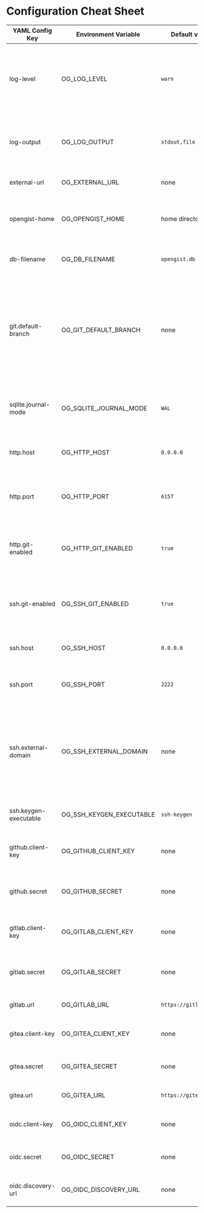 # Configuration Cheat Sheet

| YAML Config Key       | Environment Variable     | Default value         | Description                                                                                                                                                                                                                      |
|-----------------------|--------------------------|-----------------------|----------------------------------------------------------------------------------------------------------------------------------------------------------------------------------------------------------------------------------|
| log-level             | OG_LOG_LEVEL             | `warn`                | Set the log level to one of the following: `trace`, `debug`, `info`, `warn`, `error`, `fatal`, `panic`.                                                                                                                          |
| log-output            | OG_LOG_OUTPUT            | `stdout,file`         | Set the log output to one or more of the following: `stdout`, `file`.                                                                                                                                                            |
| external-url          | OG_EXTERNAL_URL          | none                  | Public URL to access to Opengist.                                                                                                                                                                                                |
| opengist-home         | OG_OPENGIST_HOME         | home directory        | Path to the directory where Opengist stores its data.                                                                                                                                                                            |
| db-filename           | OG_DB_FILENAME           | `opengist.db`         | Name of the SQLite database file.                                                                                                                                                                                                |
| git.default-branch    | OG_GIT_DEFAULT_BRANCH    | none                  | Default branch name used by Opengist when initializing Git repositories. If not set, uses the Git default branch name. More info [here](https://git-scm.com/book/en/v2/Getting-Started-First-Time-Git-Setup#_new_default_branch) |
| sqlite.journal-mode   | OG_SQLITE_JOURNAL_MODE   | `WAL`                 | Set the journal mode for SQLite. More info [here](https://www.sqlite.org/pragma.html#pragma_journal_mode)                                                                                                                        |
| http.host             | OG_HTTP_HOST             | `0.0.0.0`             | The host on which the HTTP server should bind.                                                                                                                                                                                   |
| http.port             | OG_HTTP_PORT             | `6157`                | The port on which the HTTP server should listen.                                                                                                                                                                                 |
| http.git-enabled      | OG_HTTP_GIT_ENABLED      | `true`                | Enable or disable git operations (clone, pull, push) via HTTP. (`true` or `false`)                                                                                                                                               |
| ssh.git-enabled       | OG_SSH_GIT_ENABLED       | `true`                | Enable or disable git operations (clone, pull, push) via SSH. (`true` or `false`)                                                                                                                                                |
| ssh.host              | OG_SSH_HOST              | `0.0.0.0`             | The host on which the SSH server should bind.                                                                                                                                                                                    |
| ssh.port              | OG_SSH_PORT              | `2222`                | The port on which the SSH server should listen.                                                                                                                                                                                  |
| ssh.external-domain   | OG_SSH_EXTERNAL_DOMAIN   | none                  | Public domain for the Git SSH connection, if it has to be different from the HTTP one. If not set, uses the URL from the request.                                                                                                |
| ssh.keygen-executable | OG_SSH_KEYGEN_EXECUTABLE | `ssh-keygen`          | Path to the SSH key generation executable.                                                                                                                                                                                       |
| github.client-key     | OG_GITHUB_CLIENT_KEY     | none                  | The client key for the GitHub OAuth application.                                                                                                                                                                                 |
| github.secret         | OG_GITHUB_SECRET         | none                  | The secret for the GitHub OAuth application.                                                                                                                                                                                     |
| gitlab.client-key     | OG_GITLAB_CLIENT_KEY     | none                  | The client key for the GitLab OAuth application.                                                                                                                                                                                 |
| gitlab.secret         | OG_GITLAB_SECRET         | none                  | The secret for the GitLab OAuth application.                                                                                                                                                                                     |
| gitlab.url            | OG_GITLAB_URL            | `https://gitlab.com/` | The URL of the GitLab instance.                                                                                                                                                                                                  |
| gitea.client-key      | OG_GITEA_CLIENT_KEY      | none                  | The client key for the Gitea OAuth application.                                                                                                                                                                                  |
| gitea.secret          | OG_GITEA_SECRET          | none                  | The secret for the Gitea OAuth application.                                                                                                                                                                                      |
| gitea.url             | OG_GITEA_URL             | `https://gitea.com/`  | The URL of the Gitea instance.                                                                                                                                                                                                   |
| oidc.client-key       | OG_OIDC_CLIENT_KEY       | none                  | The client key for the OpenID application.                                                                                                                                                                                       |
| oidc.secret           | OG_OIDC_SECRET           | none                  | The secret for the OpenID application.                                                                                                                                                                                           |
| oidc.discovery-url    | OG_OIDC_DISCOVERY_URL    | none                  | Discovery endpoint of the OpenID provider.                                                                                                                                                                                       |
